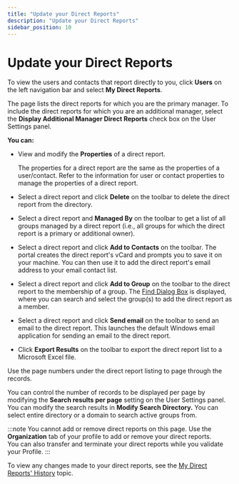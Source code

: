```yaml
---
title: "Update your Direct Reports"
description: "Update your Direct Reports"
sidebar_position: 10
---
```


# Update your Direct Reports

To view the users and contacts that report directly to you, click **Users** on the left navigation
bar and select **My Direct Reports**.

The page lists the direct reports for which you are the primary manager. To include the direct
reports for which you are an additional manager, select the **Display Additional Manager Direct
Reports** check box on the User Settings panel.

**You can:**

- View and modify the **Properties** of a direct report.

    The properties for a direct report are the same as the properties of a user/contact. Refer to
    the information for user or contact properties to manage the properties of a direct report.

- Select a direct report and click **Delete** on the toolbar to delete the direct report from the
  directory.
- Select a direct report and **Managed By** on the toolbar to get a list of all groups managed by a
  direct report (i.e., all groups for which the direct report is a primary or additional owner).
- Select a direct report and click **Add to Contacts** on the toolbar. The portal creates the direct
  report's vCard and prompts you to save it on your machine. You can then use it to add the direct
  report's email address to your email contact list.
- Select a direct report and click **Add to Group** on the toolbar to the direct report to the
  membership of a group. The
  [Find Dialog Box](/docs/directorymanager/11.0/portal/generalfeatures/find.md) is displayed, where
  you can search and select the group(s) to add the direct report as a member.
- Select a direct report and click **Send email** on the toolbar to send an email to the direct
  report. This launches the default Windows email application for sending an email to the direct
  report.
- Click **Export Results** on the toolbar to export the direct report list to a Microsoft Excel
  file.

Use the page numbers under the direct report listing to page through the records.

You can control the number of records to be displayed per page by modifying the **Search results per
page** setting on the User Settings panel. You can modify the search results in **Modify Search
Directory.** You can select entire directory or a domain to search active groups from.

:::note
You cannot add or remove direct reports on this page. Use the **Organization** tab of your
profile to add or remove your direct reports.  
You can also transfer and terminate your direct reports while you validate your Profile.
:::


To view any changes made to your direct reports, see the
[My Direct Reports' History](/docs/directorymanager/11.0/portal/history/mydirectreport.md)
topic.
